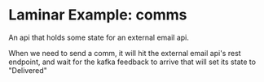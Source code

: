 # Laminar Example: comms

An api that holds some state for an external email api.

When we need to send a comm, it will hit the external email api's rest endpoint, and wait for the kafka feedback to arrive that will set its state to "Delivered"
